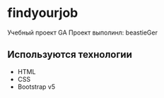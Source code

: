 # findyourjob
Учебный проект GA
Проект выполинл: beastieGer

## Используются технологии
- HTML
- CSS
- Bootstrap v5

